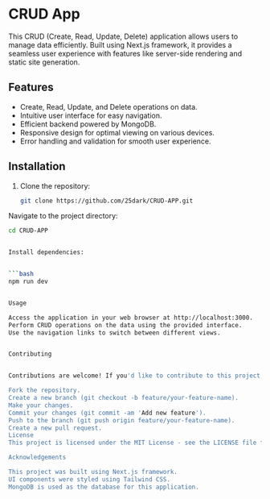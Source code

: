 # CRUD App

This CRUD (Create, Read, Update, Delete) application allows users to manage data efficiently. Built using Next.js framework, it provides a seamless user experience with features like server-side rendering and static site generation.

## Features

- Create, Read, Update, and Delete operations on data.
- Intuitive user interface for easy navigation.
- Efficient backend powered by MongoDB.
- Responsive design for optimal viewing on various devices.
- Error handling and validation for smooth user experience.

## Installation

1. Clone the repository:
   ```bash
   git clone https://github.com/25dark/CRUD-APP.git
   ```

Navigate to the project directory:

````bash
cd CRUD-APP


Install dependencies:


```bash
npm run dev


Usage

Access the application in your web browser at http://localhost:3000.
Perform CRUD operations on the data using the provided interface.
Use the navigation links to switch between different views.


Contributing


Contributions are welcome! If you'd like to contribute to this project, please follow these steps:

Fork the repository.
Create a new branch (git checkout -b feature/your-feature-name).
Make your changes.
Commit your changes (git commit -am 'Add new feature').
Push to the branch (git push origin feature/your-feature-name).
Create a new pull request.
License
This project is licensed under the MIT License - see the LICENSE file for details.

Acknowledgements

This project was built using Next.js framework.
UI components were styled using Tailwind CSS.
MongoDB is used as the database for this application.
````
